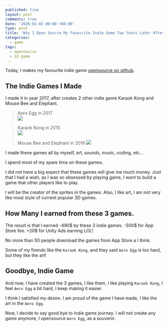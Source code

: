 ```yaml
---
published: true
layout: post
comments: true
date: '2020-02-02 00:00 +08:00'
type: post
title: 'Why I Open Source My Favourite Indie Game Two Years Later After Published'
categories:
  - game
tags:
  - opensource
  - 2d game
---
```

Today, I makes my favourite indie game [opensource on github](https://github.com/imhazige/AeroEgg).

## The Indie Games I Made
I made it in year 2017, after creates 2 other indie game Karaok Kong and Mouse Bee and Elephant.

> Aero Egg in 2017  
![](https://blog.kazge.com/show/img/volitantegg-show.gif)

> Karaok Kong in 2015  
![](https://blog.kazge.com/show/img/karaokkong-show.jpg)

> Mouse Bee and Elephant in 2016
![](https://blog.kazge.com/show/img/mousebeeelephant-show.png)

I made these games all by myself, art, sounds, music, coding, etc... 

I spend most of my spare time on these games. 

I did not have a big expect that these games will give me much money. Just that I had a wish, as I was so obsessed by playing game, I want to build a game that other players like to play. 

I will be the creator of the sprites in the games. Also, I like art, I am not very like most style of current popular 3D games.  

## How Many I earned from these 3 games.
The result is that I earned -490$ by these 3 indie games. -500$ for App Store fee. +20$ for Unity Ads earning LOL!

No more than 50 people download the games from App Store a I think. 

Some of my firends like the `Karaok Kong`, and they said `Aero Egg` is too hard, but they like the art!

## Goodbye, Indie Game
And now, I have created the 3 games, I like them, I like playing `Karaok Kong`, I feel `Aero Egg` a bit hard, I keep making it easier.

I think I satisfied my desire. I am proud of the game I have made, I like the art in the `Aero Egg`.

Now, I decide to say good bye to indie game journey. I will not create any game anymore, I opensource `Aero Egg`, as a souvenir.


 